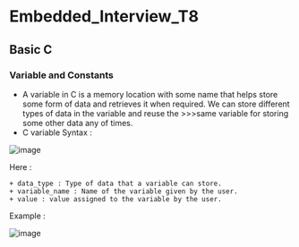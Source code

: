 # Embedded_Interview_T8
## Basic C
### Variable and Constants
- A variable in C is a memory location with some name that helps store some form of data and retrieves it when required. We can store different types of data in the variable and reuse the >>>same variable for storing some other data any of times.
- C variable Syntax :
 
 ![image](https://github.com/ManhPhung/Embedded_Interview_T8/assets/141265486/0b753701-24b9-4ae3-bfab-c350b2c7c29f)
  
Here :

    + data_type : Type of data that a variable can store.
    + variable_name : Name of the variable given by the user.
    + value : value assigned to the variable by the user.

Example :

![image](https://github.com/ManhPhung/Embedded_Interview_T8/assets/141265486/46458048-918c-43f9-8018-a2a722cc151c)

